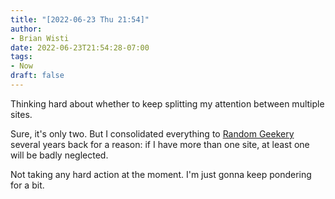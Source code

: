 ```yaml
---
title: "[2022-06-23 Thu 21:54]"
author:
- Brian Wisti
date: 2022-06-23T21:54:28-07:00
tags:
- Now
draft: false
---
```


Thinking hard about whether to keep splitting my attention between multiple
sites.

<!--more-->

Sure, it's only two. But I consolidated everything to [Random Geekery][rgb]
several years back for a reason: if I have more than one site, at least one
will be badly neglected.

[rgb]: https://randomgeekery.org

Not taking any hard action at the moment. I'm just gonna keep pondering for
a bit.
